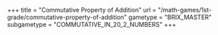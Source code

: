 +++
title = "Commutative Property of Addition"
url = "/math-games/1st-grade/commutative-property-of-addition"
gametype = "BRIX_MASTER"
subgametype = "COMMUTATIVE_IN_20_2_NUMBERS"
+++